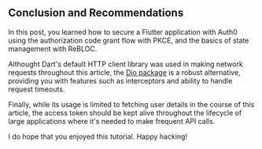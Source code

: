 ## Conclusion and Recommendations

In this post, you learned how to secure a Flutter application with Auth0 using the authorization code grant flow with PKCE, and the basics of state management with ReBLOC.

Althought Dart's default HTTP client library was used in making network requests throughout this article, the [Dio package](https://pub.dartlang.org/packages/dio) is a robust alternative, providing you with features such as interceptors and ability to handle request timeouts.

Finally, while its usage is limited to fetching user details in the course of this article, the access token should be kept alive throughout the lifecycle of large applications where it's needed to make frequent API calls.

I do hope that you enjoyed this tutorial. Happy hacking!